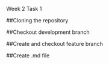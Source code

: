 Week 2 Task 1

##Cloning the repository

##Checkout development branch

##Create and checkout feature branch

##Create .md file 

